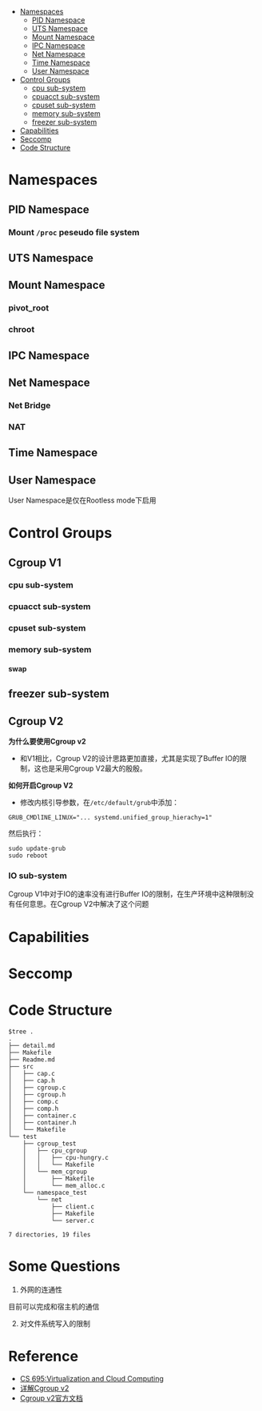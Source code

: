 - [Namespaces](#namespaces)
  * [PID Namespace](#pid-namespace)
  * [UTS Namespace](#uts-namespace)
  * [Mount Namespace](#mount-namespace)
  * [IPC Namespace](#ipc-namespace)
  * [Net Namespace](#net-namespace)
  * [Time Namespace](#time-namespace)
  * [User Namespace](#user-namespace)
- [Control Groups](#control-groups)
  * [cpu sub-system](#cpu-sub-system)
  * [cpuacct sub-system](#cpuacct-sub-system)
  * [cpuset sub-system](#cpuset-sub-system)
  * [memory sub-system](#memory-sub-system)
  * [freezer sub-system](#freezer-sub-system)
- [Capabilities](#capabilities)
- [Seccomp](#seccomp)
- [Code Structure](#code-structure)

# Namespaces

## PID Namespace

### Mount `/proc` peseudo file system 

## UTS Namespace

## Mount Namespace

### pivot_root

### chroot

## IPC Namespace

## Net Namespace

### Net Bridge

### NAT

## Time Namespace

## User Namespace
User Namespace是仅在Rootless mode下启用

# Control Groups

## Cgroup V1

### cpu sub-system

### cpuacct sub-system

### cpuset sub-system

### memory sub-system

#### swap

## freezer sub-system

## Cgroup V2

**为什么要使用Cgroup v2**
- 和V1相比，Cgroup V2的设计思路更加直接，尤其是实现了Buffer IO的限制，这也是采用Cgroup V2最大的殷殷。

**如何开启Cgroup V2**
- 修改内核引导参数，在`/etc/default/grub`中添加：

```
GRUB_CMDlINE_LINUX="... systemd.unified_group_hierachy=1"
```

然后执行：
```
sudo update-grub
sudo reboot
```

### IO sub-system

Cgroup V1中对于IO的速率没有进行Buffer IO的限制，在生产环境中这种限制没有任何意思。在Cgroup V2中解决了这个问题


# Capabilities

# Seccomp

# Code Structure

```
$tree .
.
├── detail.md
├── Makefile
├── Readme.md
├── src
│   ├── cap.c
│   ├── cap.h
│   ├── cgroup.c
│   ├── cgroup.h
│   ├── comp.c
│   ├── comp.h
│   ├── container.c
│   ├── container.h
│   └── Makefile
└── test
    ├── cgroup_test
    │   ├── cpu_cgroup
    │   │   ├── cpu-hungry.c
    │   │   └── Makefile
    │   └── mem_cgroup
    │       ├── Makefile
    │       └── mem_alloc.c
    └── namespace_test
        └── net
            ├── client.c
            ├── Makefile
            └── server.c

7 directories, 19 files
```

# Some Questions
1. 外网的连通性

目前可以完成和宿主机的通信

2. 对文件系统写入的限制


# Reference

- [CS 695:Virtualization and Cloud Computing](https://www.cse.iitb.ac.in/~cs695/)
- [详解Cgroup v2](https://zorrozou.github.io/docs/%E8%AF%A6%E8%A7%A3Cgroup%20V2.html)
- [Cgroup v2官方文档](https://www.kernel.org/doc/html/v5.7/admin-guide/cgroup-v2.html)